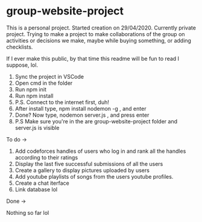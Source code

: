 # group-website-project

This is a personal project. Started creation on 29/04/2020. Currently private project.
Trying to make a project to make collaborations of the group on activities or decisions we make, maybe while buying something,
or adding checklists.

If I ever make this public, by that time this readme will be fun to read I suppose, lol.

1. Sync the project in VSCode
2. Open cmd in the folder
3. Run npm init
4. Run npm install
5. P.S. Connect to the internet first, duh!
6. After install type, npm install nodemon -g , and enter
7. Done? Now type, nodemon server.js , and press enter
8. P.S Make sure you're in the are group-website-project folder and server.js is visible

To do ->
1) Add codeforces handles of users who log in and rank all the handles according to their ratings
2) Display the last five successful submissions of all the users
3) Create a gallery to display pictures uploaded by users
4) Add youtube playlists of songs from the users youtube profiles.
5) Create a chat iterface 
6) Link database lol

Done ->

Nothing so far lol 

